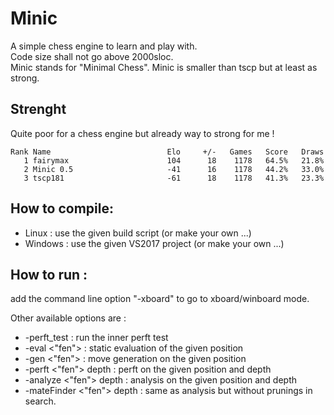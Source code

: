# Minic
A simple chess engine to learn and play with.  
Code size shall not go above 2000sloc.  
Minic stands for "Minimal Chess".
Minic is smaller than tscp but at least as strong.

## Strenght 
Quite poor for a chess engine but already way to strong for me !

```
Rank Name                          Elo     +/-   Games   Score   Draws  
   1 fairymax                      104      18    1178   64.5%   21.8%  
   2 Minic 0.5                     -41      16    1178   44.2%   33.0%  
   3 tscp181                       -61      18    1178   41.3%   23.3%  
```

## How to compile:  
* Linux : use the given build script (or make your own ...)  
* Windows : use the given VS2017 project (or make your own ...)  

## How to run : 
add the command line option "-xboard" to go to xboard/winboard mode.  

Other available options are :  
* -perft_test : run the inner perft test  
* -eval <"fen"> : static evaluation of the given position  
* -gen <"fen"> : move generation on the given position  
* -perft <"fen"> depth : perft on the given position and depth  
* -analyze <"fen"> depth : analysis on the given position and depth  
* -mateFinder <"fen"> depth : same as analysis but without prunings in search.  

